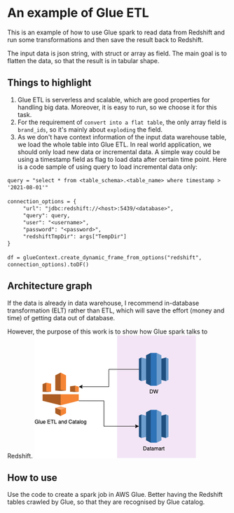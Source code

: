 # An example of Glue ETL
This is an example of how to use Glue spark to read data from Redshift and run some transformations and then save the result back to Redshift.

The input data is json string, with struct or array as field. The main goal is to flatten the data, so that the result is in tabular shape.

## Things to highlight
1. Glue ETL is serverless and scalable, which are good properties for handling big data. Moreover, it is easy to run, so we choose it for this task.
2. For the requirement of `convert into a flat table`, the only array field is `brand_ids`, so it's mainly about `exploding` the field. 
3. As we don't have context information of the input data warehouse table, we load the whole table into Glue ETL. In real world application, we should only load new data or incremental data. A simple way could be using a timestamp field as flag to load data after certain time point. Here is a code sample of using query to load incremental data only:

```
query = "select * from <table_schema>.<table_name> where timestamp > '2021-08-01'"

connection_options = {
     "url": "jdbc:redshift://<host>:5439/<database>",
     "query": query,
     "user": "<username>",
     "password": "<password>",
     "redshiftTmpDir": args["TempDir"]
}

df = glueContext.create_dynamic_frame_from_options("redshift", connection_options).toDF()

```

## Architecture graph
If the data is already in data warehouse, I recommend in-database transformation (ELT) rather than ETL, which will save the effort (money and time) of getting data out of database.

However, the purpose of this work is to show how Glue spark talks to Redshift. 
![Architecture](./glue_etl.png)

## How to use
Use the code to create a spark job in AWS Glue.
Better having the Redshift tables crawled by Glue, so that they are recognised by Glue catalog.



